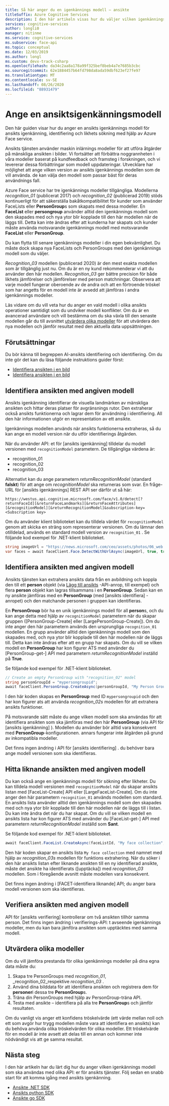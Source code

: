```yaml
---
title: Så här anger du en igenkännings modell – ansikte
titleSuffix: Azure Cognitive Services
description: I den här artikeln visas hur du väljer vilken igenkännings modell som ska användas med ditt Azure-ansikts program.
services: cognitive-services
author: longli0
manager: nitinme
ms.service: cognitive-services
ms.subservice: face-api
ms.topic: conceptual
ms.date: 12/03/2019
ms.author: longl
ms.custom: devx-track-csharp
ms.openlocfilehash: da34c2aa8a178a99f325bef8beb4a7e7685b3cbc
ms.sourcegitcommit: 62e1884457b64fd798da8ada59dbf623ef27fe97
ms.translationtype: MT
ms.contentlocale: sv-SE
ms.lasthandoff: 08/26/2020
ms.locfileid: "88931479"
---
```

# <a name="specify-a-face-recognition-model"></a>Ange en ansiktsigenkänningsmodell

Den här guiden visar hur du anger en ansikts igenkännings modell för ansikts igenkänning, identifiering och likhets sökning med hjälp av Azure Face service.

Ansikts tjänsten använder maskin inlärnings modeller för att utföra åtgärder på mänskliga ansikten i bilder. Vi fortsätter att förbättra noggrannheten i våra modeller baserat på kundfeedback och framsteg i forskningen, och vi levererar dessa förbättringar som modell uppdateringar. Utvecklare har möjlighet att ange vilken version av ansikts igenkännings modellen som de vill använda. de kan välja den modell som passar bäst för deras användnings fall.

Azure Face service har tre igenkännings modeller tillgängliga. Modellerna _recognition_01_ (publicerat 2017) och _recognition_02_ (publicerad 2019) stöds kontinuerligt för att säkerställa bakåtkompatibilitet för kunder som använder FaceLists eller **PersonGroup**s som skapats med dessa modeller. En **FaceList** eller **persongroup** använder alltid den igenkännings modell som den skapades med och nya ytor blir kopplade till den här modellen när de läggs till. Detta kan inte ändras efter att kunderna har skapats och kunder måste använda motsvarande igenkännings modell med motsvarande **FaceList** eller **PersonGroup**.

Du kan flytta till senare igenkännings modeller i din egen bekvämlighet. Du måste dock skapa nya FaceLists och PersonGroups med den igenkännings modell som du väljer.

_Recognition_03_ modellen (publicerad 2020) är den mest exakta modellen som är tillgänglig just nu. Om du är en ny kund rekommenderar vi att du använder den här modellen. _Recognition_03_ ger bättre precision för både likhets jämförelser och jämförelser med person matchningar. Observera att varje modell fungerar oberoende av de andra och att en förtroende tröskel som har angetts för en modell inte är avsedd att jämföras i andra igenkännings modeller.

Läs vidare om du vill veta hur du anger en vald modell i olika ansikts operationer samtidigt som du undviker modell konflikter. Om du är en avancerad användare och vill bestämma om du ska växla till den senaste modellen går du till avsnittet [utvärdera olika modeller](#evaluate-different-models) för att utvärdera den nya modellen och jämför resultat med den aktuella data uppsättningen.


## <a name="prerequisites"></a>Förutsättningar

Du bör känna till begreppen AI-ansikts identifiering och identifiering. Om du inte gör det kan du läsa följande instruktions guider först:

* [Identifiera ansikten i en bild](HowtoDetectFacesinImage.md)
* [Identifiera ansikten i en bild](HowtoIdentifyFacesinImage.md)

## <a name="detect-faces-with-specified-model"></a>Identifiera ansikten med angiven modell

Ansikts igenkänning identifierar de visuella landmärken av mänskliga ansikten och hittar deras platser för avgränsnings rutor. Den extraherar också ansikts funktionerna och lagrar dem för användning i identifiering. All den här informationen utgör en representation av ett ansikte.

Igenkännings modellen används när ansikts funktionerna extraheras, så du kan ange en modell version när du utför identifierings åtgärden.

När du använder API: et för [ansikts igenkänning] tilldelar du modell versionen med `recognitionModel` parametern. De tillgängliga värdena är:
* recognition_01
* recognition_02
* recognition_03


Alternativt kan du ange parametern _returnRecognitionModel_ (standard **falskt**) för att ange om _recognitionModel_ ska returneras som svar. En fråge-URL för [ansikts igenkännings] REST API ser därför ut så här:

`https://westus.api.cognitive.microsoft.com/face/v1.0/detect[?returnFaceId][&returnFaceLandmarks][&returnFaceAttributes][&recognitionModel][&returnRecognitionModel]&subscription-key=<Subscription key>`

Om du använder klient biblioteket kan du tilldela värdet för `recognitionModel` genom att skicka en sträng som representerar versionen. Om du lämnar den otilldelad, används en standard modell version av `recognition_01` . Se följande kod exempel för .NET-klient biblioteket.

```csharp
string imageUrl = "https://news.microsoft.com/ceo/assets/photos/06_web.jpg";
var faces = await faceClient.Face.DetectWithUrlAsync(imageUrl, true, true, recognitionModel: "recognition_01", returnRecognitionModel: true);
```

## <a name="identify-faces-with-specified-model"></a>Identifiera ansikten med angiven modell

Ansikts tjänsten kan extrahera ansikts data från en avbildning och koppla den till ett **person** objekt (via [Lägg till ansikts](https://westus.dev.cognitive.microsoft.com/docs/services/563879b61984550e40cbbe8d/operations/563879b61984550f3039523b) -API-anrop, till exempel) och flera **person** objekt kan lagras tillsammans i en **PersonGroup**. Sedan kan en ny ansikte jämföras med en **PersonGroup** (med [ansikts identifiera] -anropet) och den matchande personen i gruppen kan identifieras.

En **PersonGroup** bör ha en unik igenkännings modell för all **person**s, och du kan ange detta med hjälp av `recognitionModel` parametern när du skapar gruppen ([PersonGroup-Create] eller [LargePersonGroup-Create]). Om du inte anger den här parametern används den ursprungliga `recognition_01` modellen. En grupp använder alltid den igenkännings modell som den skapades med, och nya ytor blir kopplade till den här modellen när de läggs till. Detta kan inte ändras efter att en grupp har skapats. Om du vill se vilken modell en **PersonGroup** har kon figurer ATS med använder du [PersonGroup-get-] API med parametern _returnRecognitionModel_ inställd på **True**.

Se följande kod exempel för .NET-klient biblioteket.

```csharp
// Create an empty PersonGroup with "recognition_02" model
string personGroupId = "mypersongroupid";
await faceClient.PersonGroup.CreateAsync(personGroupId, "My Person Group Name", recognitionModel: "recognition_02");
```

I den här koden skapas en **PersonGroup** med ID `mypersongroupid` och den har kon figurer ats att använda _recognition_02s_ modellen för att extrahera ansikts funktioner.

På motsvarande sätt måste du ange vilken modell som ska användas för att identifiera ansikten som ska jämföras med den här **PersonGroup** (via API för [ansikts igenkänning] ). Modellen du använder bör alltid vara konsekvent med **PersonGroup**-konfigurationen. annars fungerar inte åtgärden på grund av inkompatibla modeller.

Det finns ingen ändring i API för [ansikts identifiering] . du behöver bara ange modell versionen som ska identifieras.

## <a name="find-similar-faces-with-specified-model"></a>Hitta liknande ansikten med angiven modell

Du kan också ange en igenkännings modell för sökning efter likheter. Du kan tilldela modell versionen med `recognitionModel` när du skapar ansikts listan med [FaceList-Create] API eller [LargeFaceList-Create]. Om du inte anger den här parametern `recognition_01` används modellen som standard. En ansikts lista använder alltid den igenkännings modell som den skapades med och nya ytor blir kopplade till den här modellen när de läggs till i listan. Du kan inte ändra det när du har skapat. Om du vill se vilken modell en ansikts lista har kon figurer ATS med använder du [FaceList-get-] API med parametern _returnRecognitionModel_ inställd som **Sant**.

Se följande kod exempel för .NET-klient biblioteket.

```csharp
await faceClient.FaceList.CreateAsync(faceListId, "My face collection", recognitionModel: "recognition_03");
```

Den här koden skapar en ansikts lista `My face collection` med namnet med hjälp av _recognition_03s_ modellen för funktions extrahering. När du söker i den här ansikts listan efter liknande ansikten till en ny identifierad ansikte, måste det ansikte ha identifierats ([upptäcka]) med _recognition_03_ modellen. Som i föregående avsnitt måste modellen vara konsekvent.

Det finns ingen ändring i [FACET-identifiera liknande] API; du anger bara modell versionen som ska identifieras.

## <a name="verify-faces-with-specified-model"></a>Verifiera ansikten med angiven modell

API för [ansikts verifiering] kontrollerar om två ansikten tillhör samma person. Det finns ingen ändring i verifierings-API: t avseende igenkännings modeller, men du kan bara jämföra ansikten som upptäcktes med samma modell.

## <a name="evaluate-different-models"></a>Utvärdera olika modeller

Om du vill jämföra prestanda för olika igenkännings modeller på dina egna data måste du:
1. Skapa tre PersonGroups med _recognition_01_, _recognition_02_respektive _recognition_03_ .
1. Använd dina bilddata för att identifiera ansikten och registrera dem för **personer**i dessa tre **PersonGroup**s. 
1. Träna din PersonGroups med hjälp av PersonGroup-träna API.
1. Testa med ansikte – identifiera på alla tre **PersonGroup**s och jämför resultaten.


Om du vanligt vis anger ett konfidens tröskelvärde (ett värde mellan noll och ett som avgör hur trygg modellen måste vara att identifiera en ansikts) kan du behöva använda olika tröskelvärden för olika modeller. Ett tröskelvärde för en modell är inte avsett att delas till en annan och kommer inte nödvändigt vis att ge samma resultat.

## <a name="next-steps"></a>Nästa steg

I den här artikeln har du lärt dig hur du anger vilken igenkännings modell som ska användas med olika API: er för ansikts tjänster. Följ sedan en snabb start för att komma igång med ansikts igenkänning.

* [Ansikte .NET SDK](../Quickstarts/csharp-sdk.md)
* [Ansikts python SDK](../Quickstarts/python-sdk.md)
* [Ansikte go SDK](../Quickstarts/go-sdk.md)

[Ansiktsigenkänning – Känna igen]: https://westus.dev.cognitive.microsoft.com/docs/services/563879b61984550e40cbbe8d
[Ansikte – hitta liknande]: https://westus.dev.cognitive.microsoft.com/docs/services/563879b61984550e40cbbe8d/operations/563879b61984550f30395237
[Ansiktsigenkänning – identifiera]: https://westus.dev.cognitive.microsoft.com/docs/services/563879b61984550e40cbbe8d/operations/563879b61984550f30395239
[Bekräfta ansikte]: https://westus.dev.cognitive.microsoft.com/docs/services/563879b61984550e40cbbe8d/operations/563879b61984550f3039523a
[PersonGroup – Skapa]: https://westus.dev.cognitive.microsoft.com/docs/services/563879b61984550e40cbbe8d/operations/563879b61984550f30395244
[PersonGroup – Hämta]: https://westus.dev.cognitive.microsoft.com/docs/services/563879b61984550e40cbbe8d/operations/563879b61984550f30395246
[PersonGroup Person - Add Face]: https://westus.dev.cognitive.microsoft.com/docs/services/563879b61984550e40cbbe8d/operations/563879b61984550f3039523b
[PersonGroup - Train]: https://westus.dev.cognitive.microsoft.com/docs/services/563879b61984550e40cbbe8d/operations/563879b61984550f30395249
[LargePersonGroup – Skapa]: https://westus.dev.cognitive.microsoft.com/docs/services/563879b61984550e40cbbe8d/operations/599acdee6ac60f11b48b5a9d
[FaceList – skapa]: https://westus.dev.cognitive.microsoft.com/docs/services/563879b61984550e40cbbe8d/operations/563879b61984550f3039524b
[FaceList – Hämta]: https://westus.dev.cognitive.microsoft.com/docs/services/563879b61984550e40cbbe8d/operations/563879b61984550f3039524c
[LargeFaceList – skapa]: https://westus.dev.cognitive.microsoft.com/docs/services/563879b61984550e40cbbe8d/operations/5a157b68d2de3616c086f2cc
